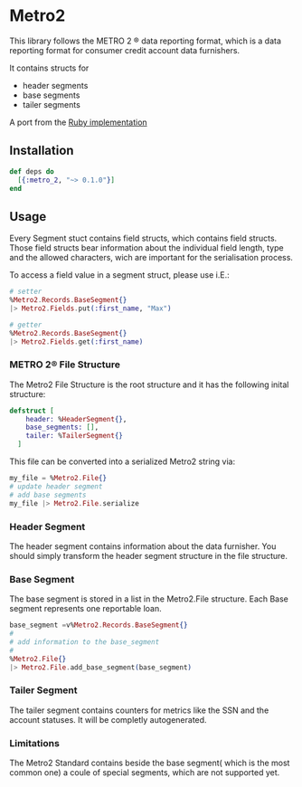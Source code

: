 # Metro2
This library follows the METRO 2 ® data reporting format, which is a data reporting format for consumer credit account data furnishers.

It contains structs for 
 * header segments
 * base segments
 * tailer segments

 A port from the [Ruby implementation](https://github.com/teamupstart/metro_2)

## Installation

```elixir
def deps do
  [{:metro_2, "~> 0.1.0"}]
end
```

## Usage
Every Segment stuct contains field structs, which contains field structs.
Those field structs bear information about the individual field length, type and the allowed characters, wich are important for the
serialisation process. 

To access a field value in a segment struct, please use i.E.:
```elixir
# setter
%Metro2.Records.BaseSegment{}
|> Metro2.Fields.put(:first_name, "Max")

# getter
%Metro2.Records.BaseSegment{}
|> Metro2.Fields.get(:first_name)
```
### METRO 2® File Structure
The Metro2 File Structure is the root structure and it has the following inital structure:
```elixir
defstruct [
    header: %HeaderSegment{},
    base_segments: [],
    tailer: %TailerSegment{}
  ]
```
This file can be converted into a serialized Metro2 string via:

```elixir
my_file = %Metro2.File{}
# update header segment
# add base segments
my_file |> Metro2.File.serialize
```
### Header Segment
The header segment contains information about the data furnisher.
You should simply transform the header segment structure in the file structure.

### Base Segment
The base segment is stored in a list in the Metro2.File structure. Each Base segment represents one reportable loan.
```elixir
base_segment =v%Metro2.Records.BaseSegment{}
#
# add information to the base_segment
#
%Metro2.File{}
|> Metro2.File.add_base_segment(base_segment)
```
### Tailer Segment
The tailer segment contains counters for metrics like the SSN and the account statuses.
It will be completly autogenerated.

### Limitations
The Metro2 Standard contains beside the base segment( which is the most common one) a coule of special segments, which are not supported yet.

